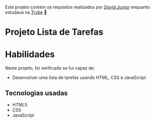 Este projeto contém os requisitos realizados por _[David Junior](https://www.linkedin.com/in/davidjrrj/)_ enquanto estudava na [Trybe](https://www.betrybe.com/) :rocket:

# Projeto Lista de Tarefas

# Habilidades

Neste projeto, foi verificado se fui capaz de:

* Desenvolver uma lista de tarefas usando HTML, CSS e JavaScript

## Tecnologias usadas

* HTML5
* CSS
* JavaScript


